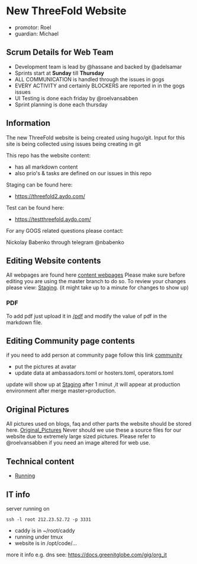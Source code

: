 # New ThreeFold Website

- promotor: Roel
- guardian: Michael


## Scrum Details for Web Team

* Development team is lead by @hassane and backed by @adelsamar
* Sprints start at **Sunday** till **Thursday**
* ALL COMMUNICATION is handled through the issues in gogs
* EVERY ACTIVITY and certainly BLOCKERS are reported in in the gogs issues
* UI Testing is done each friday by @roelvansabben
* Sprint planning is done each thursday


## Information

The new ThreeFold website is being created using hugo/git.
Input for this site is being collected using issues being creating in git

This repo has the website content:

- has all markdown content
- also prio's & tasks are defined on our issues in this repo

Staging can be found here:

- https://threefold2.aydo.com/

Test can be found here:

- https://testthreefold.aydo.com/

For any GOGS related questions please contact:

Nickolay Babenko through telegram @nbabenko

## Editing Website contents
All webpages are found here [content webpages](https://docs.grid.tf/threefold/www_threefold/src/branch/master/www.threefoldtoken.com/content)
Please make sure before editing you are using the master branch to do so.
To review your changes please view: [Staging](https://threefold2.aydo.com/).
(it might take up to a minute for changes to show up)

### PDF
To add pdf just upload it in [/pdf](https://docs.grid.tf/threefold/www_threefold/src/branch/master/www.threefoldtoken.com/themes/landing/static/pdf) and modify the value of pdf in the markdown file.

## Editing Community page contents

if you need to add person at community page follow this link
[community](https://docs.grid.tf/threefold/www_threefold/src/branch/master/www.threefoldtoken.com/data/content/community)
- put the pictures at avatar 
- update data at ambassadors.toml or hosters.toml, operators.toml

update will show up at [Staging](http://threefold2.aydo.com:4040/community/) after 1 minut ,it will appear at production environment after merge master>production.


## Original Pictures

All pictures used on blogs, faq and other parts the website should be stored here. [Original_Pictures](https://docs.grid.tf/threefold/www_threefold/src/branch/master/www.threefoldtoken.com/data/fotos_original)
Never should we use these a source files for our website due to extremely large sized pictures.
Please refer to @roelvansabben if you need an image altered for web use.



## Technical content

- [Running](docs/Running.md)



## IT info

server running on

```
ssh -l root 212.23.52.72 -p 3331
```

- caddy is in ~/root/caddy
- running under tmux
- website is in /opt/code/...

more it info e.g. dns see: https://docs.greenitglobe.com/gig/org_it

